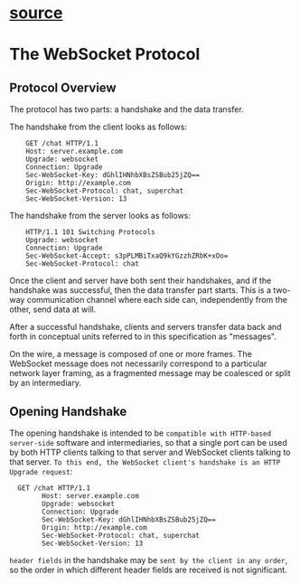 # [source](https://www.rfc-editor.org/rfc/rfc6455.html#section-1.3)

# The WebSocket Protocol

## Protocol Overview
The protocol has two parts: a handshake and the data transfer.

The handshake from the client looks as follows:

        GET /chat HTTP/1.1
        Host: server.example.com
        Upgrade: websocket
        Connection: Upgrade
        Sec-WebSocket-Key: dGhlIHNhbXBsZSBub25jZQ==
        Origin: http://example.com
        Sec-WebSocket-Protocol: chat, superchat
        Sec-WebSocket-Version: 13

   The handshake from the server looks as follows:

        HTTP/1.1 101 Switching Protocols
        Upgrade: websocket
        Connection: Upgrade
        Sec-WebSocket-Accept: s3pPLMBiTxaQ9kYGzzhZRbK+xOo=
        Sec-WebSocket-Protocol: chat

Once the client and server have both sent their handshakes, and if
the handshake was successful, then the data transfer part starts.
This is a two-way communication channel where each side can,
independently from the other, send data at will.

After a successful handshake, clients and servers transfer data back
and forth in conceptual units referred to in this specification as
"messages". 

On the wire, a message is composed of one or more frames. The WebSocket message does not necessarily correspond to a particular network layer framing, as a fragmented message may be coalesced or split by an intermediary.

## Opening Handshake
The opening handshake is intended to be `compatible with HTTP-based
server-side` software and intermediaries, so that a single port can be
used by both HTTP clients talking to that server and WebSocket
clients talking to that server.  `To this end, the WebSocket client's
handshake is an HTTP Upgrade request`:
```
  GET /chat HTTP/1.1
        Host: server.example.com
        Upgrade: websocket
        Connection: Upgrade
        Sec-WebSocket-Key: dGhlIHNhbXBsZSBub25jZQ==
        Origin: http://example.com
        Sec-WebSocket-Protocol: chat, superchat
        Sec-WebSocket-Version: 13
```

`header fields` in the handshake may be `sent by the client in any order`, so the order in which different header fields are received is not significant.
